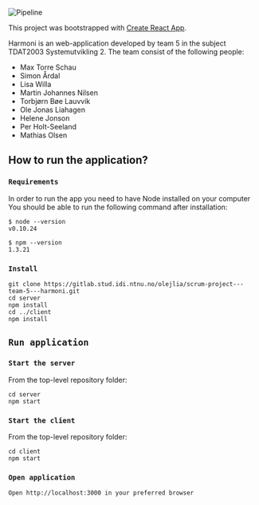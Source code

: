 ![Pipeline](https://gitlab.stud.iie.ntnu.no/olejlia/scrum-project---team-5---harmoni/badges/master/pipeline.svg)

This project was bootstrapped with [Create React App](https://github.com/facebook/create-react-app).

Harmoni is an web-application developed by team 5 in the subject TDAT2003 Systemutvikling 2. 
The team consist of the following people:
*  Max Torre Schau
*  Simon Årdal
*  Lisa Willa
*  Martin Johannes Nilsen
*  Torbjørn Bøe Lauvvik
*  Ole Jonas Liahagen
*  Helene Jonson
*  Per Holt-Seeland
*  Mathias Olsen
## How to run the application?




### `Requirements`

In order to run the app you need to have Node installed on your computer
You should be able to run the following command after installation:

```
$ node --version
v0.10.24

$ npm --version
1.3.21
```

### `Install`
```
git clone https://gitlab.stud.idi.ntnu.no/olejlia/scrum-project---team-5---harmoni.git
cd server
npm install
cd ../client
npm install
```

## `Run application`
### `Start the server`
From the top-level repository folder:
```
cd server
npm start
```

### `Start the client`
From the top-level repository folder:
```
cd client
npm start
```

### `Open application`
```
Open http://localhost:3000 in your preferred browser
```





